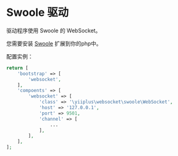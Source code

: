 # Swoole 驱动

驱动程序使用 Swoole 的 WebSocket。

您需要安装 [Swoole](www.swoole.com) 扩展到你的php中。

配置实例：

```php
return [
	'bootstrap' => [
		'websocket',
	],
	'compoents' => [
		'websocket' => [
			'class' => '\yiiplus\websocket\swoole\WebSocket',
			'host' => '127.0.0.1',
			'port' => 9501,
			'channel' => [
				...
			],
		],
	],
];
```
